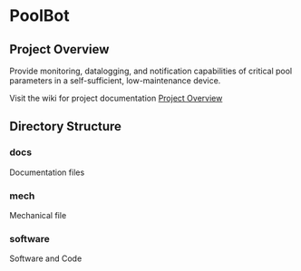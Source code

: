 # PoolBot
## Project Overview
Provide monitoring, datalogging, and notification capabilities of critical pool parameters in a self-sufficient, low-maintenance device.

Visit the wiki for project documentation
[Project Overview](https://github.com/tyler-b/PoolBot/wiki/PoolBot-Project-Description)
## Directory Structure
### docs
Documentation files
### mech
Mechanical file
### software
Software and Code
